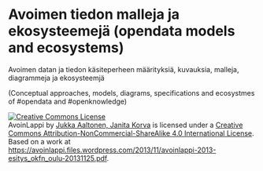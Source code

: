 Avoimen tiedon malleja ja ekosysteemejä (opendata models and ecosystems)
===========================================================

Avoimen datan ja tiedon käsiteperheen määrityksiä, kuvauksia, malleja, diagrammeja ja ekosysteemjä

(Conceptual approaches, models, diagrams, specifications and ecosystmes of #opendata and #openknowledge)

<a rel="license" href="http://creativecommons.org/licenses/by-nc-sa/4.0/"><img alt="Creative Commons License" style="border-width:0" src="https://i.creativecommons.org/l/by-nc-sa/4.0/80x15.png" /></a><br /><span xmlns:dct="http://purl.org/dc/terms/" property="dct:title">AvoinLappi</span> by <a xmlns:cc="http://creativecommons.org/ns#" href="http://fi.linkedin.com/in/jukkaaaltonen/" property="cc:attributionName" rel="cc:attributionURL">Jukka Aaltonen, Janita Korva</a> is licensed under a <a rel="license" href="http://creativecommons.org/licenses/by-nc-sa/4.0/">Creative Commons Attribution-NonCommercial-ShareAlike 4.0 International License</a>.<br />Based on a work at <a xmlns:dct="http://purl.org/dc/terms/" href="https://avoinlappi.files.wordpress.com/2013/11/avoinlappi-2013-esitys_okfn_oulu-20131125.pdf" rel="dct:source">https://avoinlappi.files.wordpress.com/2013/11/avoinlappi-2013-esitys_okfn_oulu-20131125.pdf</a>.



